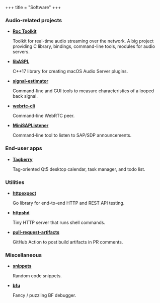 +++
title = "Software"
+++

### Audio-related projects

* [**Roc Toolkit**](https://github.com/roc-streaming/roc-toolkit)

    Toolkit for real-time audio streaming over the network. A big project providing C library, bindings, command-line tools, modules for audio servers.

* [**libASPL**](https://github.com/gavv/libASPL)

    C++17 library for creating macOS Audio Server plugins.

* [**signal-estimator**](https://github.com/gavv/signal-estimator)

    Command-line and GUI tools to measure characteristics of a looped back signal.

* [**webrtc-cli**](https://github.com/gavv/webrtc-cli)

    Command-line WebRTC peer.

* [**MiniSAPListener**](https://github.com/gavv/MiniSAPListener)

    Command-line tool to listen to SAP/SDP announcements.

### End-user apps

* [**Tagberry**](https://github.com/tagberry/tagberry-qt)

    Tag-oriented Qt5 desktop calendar, task manager, and todo list.

### Utilities

* [**httpexpect**](https://github.com/gavv/httpexpect)

    Go library for end-to-end HTTP and REST API testing.

* [**httpshd**](https://github.com/gavv/httpshd)

    Tiny HTTP server that runs shell commands.

* [**pull-request-artifacts**](https://github.com/gavv/pull-request-artifacts)

     GitHub Action to post build artifacts in PR comments.

### Miscellaneous

* [**snippets**](https://github.com/gavv/snippets)

    Random code snippets.

* [**bfu**](https://github.com/gavv/bfu)

    Fancy / puzzling BF debugger.
